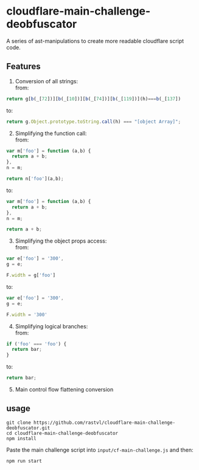 # cloudflare-main-challenge-deobfuscator
A series of ast-manipulations to create more readable cloudflare script code.

## Features
1) Conversion of all strings:  
from:
```js
return g[b(_[72])][b(_[10])][b(_[74])][b(_[119])](h)===b(_[137])
```
to:
```js
return g.Object.prototype.toString.call(h) === "[object Array]";
```

2) Simplifying the function call:  
from:
```js
var m['foo'] = function (a,b) {
  return a + b;
},
n = m;

return n['foo'](a,b);
```
to:
```js
var m['foo'] = function (a,b) {
  return a + b;
},
n = m;

return a + b;
```
3) Simplifying the object props access:  
from:
```js
var e['foo'] = '300',
g = e;

F.width = g['foo']
```

to:
```js
var e['foo'] = '300',
g = e;

F.width = '300'
```

4) Simplifying logical branches:  
from:
```js
if ('foo' === 'foo') {
  return bar;
}
```
to:
```js
return bar;
```

5) Main control flow flattening conversion  


## usage
```
git clone https://github.com/rastvl/cloudflare-main-challenge-deobfuscator.git
cd cloudflare-main-challenge-deobfuscator
npm install
```
Paste the main challenge script into `input/cf-main-challenge.js` and then:
```
npm run start
```